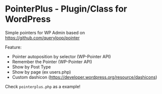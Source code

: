 PointerPlus - Plugin/Class for WordPress
=======

Simple pointers for WP Admin based on https://github.com/queryloop/pointer

Feature:

* Pointer autoposition by selector (WP-Pointer API)
* Remember the Pointer  (WP-Pointer API)
* Show by Post Type
* Show by page (ex users.php)
* Custom dashicon (https://developer.wordpress.org/resource/dashicons)

Check `pointerplus.php` as a example!